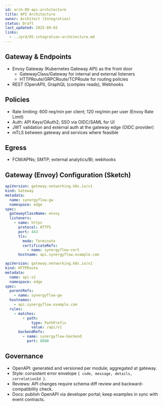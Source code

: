 ```yaml
---
id: arch-09-api-architecture
title: API Architecture
owner: Architect (Integration)
status: Draft
last_updated: 2025-09-03
links:
  - ../prd/05-integration-architecture.md
---
```


## Gateway & Endpoints

- Envoy Gateway (Kubernetes Gateway API) as the front door
  - GatewayClass/Gateway for internal and external listeners
  - HTTPRoute/GRPCRoute/TCPRoute for routing policies
- REST (OpenAPI), GraphQL (complex reads), Webhooks

## Policies

- Rate limiting: 600 req/min per client; 120 req/min per user (Envoy Rate Limit)
- Auth: API Keys/OAuth2; SSO via OIDC/SAML for UI
- JWT validation and external auth at the gateway edge (OIDC provider)
- mTLS between gateway and services where feasible

## Egress

- FCM/APNs; SMTP; external analytics/BI; webhooks

## Gateway (Envoy) Configuration (Sketch)

```yaml
apiVersion: gateway.networking.k8s.io/v1
kind: Gateway
metadata:
  name: synergyflow-gw
  namespace: edge
spec:
  gatewayClassName: envoy
  listeners:
    - name: https
      protocol: HTTPS
      port: 443
      tls:
        mode: Terminate
        certificateRefs:
          - name: synergyflow-cert
      hostname: api.synergyflow.example.com
```

```yaml
apiVersion: gateway.networking.k8s.io/v1
kind: HTTPRoute
metadata:
  name: api-v1
  namespace: edge
spec:
  parentRefs:
    - name: synergyflow-gw
  hostnames:
    - api.synergyflow.example.com
  rules:
    - matches:
        - path:
            type: PathPrefix
            value: /api/v1
      backendRefs:
        - name: synergyflow-backend
          port: 8080
```

## Governance

- OpenAPI: generated and versioned per module; aggregated at gateway.
- Style: consistent error envelope `{ code, message, details, correlationId }`.
- Reviews: API changes require schema diff review and backward-compatibility check.
- Docs: publish OpenAPI via developer portal; keep examples in sync with event contracts.
